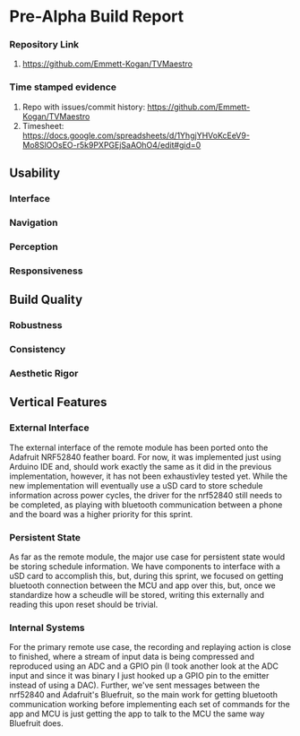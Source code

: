 # Pre-Alpha Build Report

### Repository Link
1. https://github.com/Emmett-Kogan/TVMaestro

### Time stamped evidence
1. Repo with issues/commit history: https://github.com/Emmett-Kogan/TVMaestro
2. Timesheet: https://docs.google.com/spreadsheets/d/1YhgjYHVoKcEeV9-Mo8SlOOsEO-r5k9PXPGEjSaAOhO4/edit#gid=0

## Usability

### Interface
### Navigation
### Perception
### Responsiveness

## Build Quality

### Robustness
### Consistency
### Aesthetic Rigor

## Vertical Features

### External Interface
The external interface of the remote module has been ported onto the Adafruit NRF52840 feather board. For now, it was implemented just using Arduino IDE and, should work exactly the same as it did in the previous implementation, however, it has not been exhaustivley tested yet. While the new implementation will eventually use a uSD card to store schedule information across power cycles, the driver for the nrf52840 still needs to be completed, as playing with bluetooth communication between a phone and the board was a higher priority for this sprint.

### Persistent State
As far as the remote module, the major use case for persistent state would be storing schedule information. We have components to interface with a uSD card to accomplish this, but, during this sprint, we focused on getting bluetooth connection between the MCU and app over this, but, once we standardize how a scheudle will be stored, writing this externally and reading this upon reset should be trivial.

### Internal Systems
For the primary remote use case, the recording and replaying action is close to finished, where a stream of input data is being compressed and reproduced using an ADC and a GPIO pin (I took another look at the ADC input and since it was binary I just hooked up a GPIO pin to the emitter instead of using a DAC). Further, we've sent messages between the nrf52840 and Adafruit's Bluefruit, so the main work for getting bluetooth communication working before implementing each set of commands for the app and MCU is just getting the app to talk to the MCU the same way Bluefruit does.